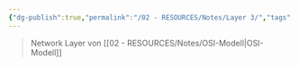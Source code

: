 ```yaml
---
{"dg-publish":true,"permalink":"/02 - RESOURCES/Notes/Layer 3/","tags":["netzwerk"],"noteIcon":"","updated":"2024-07-10T14:49:55.000+02:00"}
---
```


>Network Layer von [[02 - RESOURCES/Notes/OSI-Modell\|OSI-Modell]]